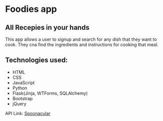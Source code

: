 # Foodies app

## All Recepies in your hands

This app allows a user to signup and search for any dish that they want to cook. They cna find the ingredients and instructions for cooking that meal.

## Technologies used:

- HTML
- CSS
- JavaScript
- Python
- Flask(Jinja, WTForms, SQLAlchemy)
- Bootstrap
- jQuery

API Link: [Spoonacular](https://spoonacular.com/food-api/docs)
